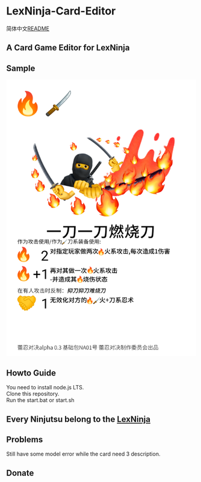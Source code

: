 # LexNinja-Card-Editor
 简体中文[README](README_zh_CN.md)
## A Card Game Editor for LexNinja
## Sample 
   ![Sample](sample/NA01一刀一刀燃烧刀.png)
## Howto Guide
  You need to install node.js LTS.\
  Clone this repository.\
  Run the start.bat or start.sh
## Every Ninjutsu belong to the [LexNinja](https://www.wsfrs.com/)
## Problems
Still have some model error while the card need 3 description.
## Donate
   
